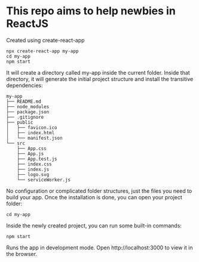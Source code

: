 # This repo aims to help newbies in ReactJS 

Created using create-react-app

```
npx create-react-app my-app
cd my-app
npm start
```

It will create a directory called my-app inside the current folder.
Inside that directory, it will generate the initial project structure and install the transitive dependencies:
```
my-app
├── README.md
├── node_modules
├── package.json
├── .gitignore
├── public
│   ├── favicon.ico
│   ├── index.html
│   └── manifest.json
└── src
    ├── App.css
    ├── App.js
    ├── App.test.js
    ├── index.css
    ├── index.js
    ├── logo.svg
    └── serviceWorker.js
```
No configuration or complicated folder structures, just the files you need to build your app.
Once the installation is done, you can open your project folder:
```
cd my-app
```
Inside the newly created project, you can run some built-in commands:
```
npm start
```
Runs the app in development mode.
Open http://localhost:3000 to view it in the browser.
